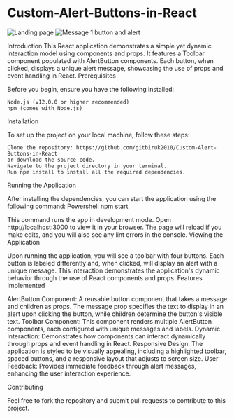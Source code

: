 # Custom-Alert-Buttons-in-React
![Landing page](https://github.com/gitbiruk2010/Custom-Alert-Buttons-in-React/assets/103274295/29f7d98a-3495-4942-b30a-6adf22b292be)
![Message 1 button and alert](https://github.com/gitbiruk2010/Custom-Alert-Buttons-in-React/assets/103274295/a7582eca-63e9-4cb9-a21a-be1fcdc66c17)

Introduction
This React application demonstrates a simple yet dynamic interaction model using components and props. It features a Toolbar component populated with AlertButton components. Each button, when clicked, displays a unique alert message, showcasing the use of props and event handling in React.
Prerequisites

Before you begin, ensure you have the following installed:

    Node.js (v12.0.0 or higher recommended)
    npm (comes with Node.js)

Installation

To set up the project on your local machine, follow these steps:

    Clone the repository: https://github.com/gitbiruk2010/Custom-Alert-Buttons-in-React
    or download the source code.
    Navigate to the project directory in your terminal.
    Run npm install to install all the required dependencies.

Running the Application

After installing the dependencies, you can start the application using the following command:
Powershell
npm start

This command runs the app in development mode. Open http://localhost:3000 to view it in your browser. The page will reload if you make edits, and you will also see any lint errors in the console.
Viewing the Application

Upon running the application, you will see a toolbar with four buttons. Each button is labeled differently and, when clicked, will display an alert with a unique message. This interaction demonstrates the application's dynamic behavior through the use of React components and props.
Features Implemented

AlertButton Component: A reusable button component that takes a message and children as props. The message prop specifies the text to display in an alert upon clicking the button, while children determine the button's visible text.
Toolbar Component: This component renders multiple AlertButton components, each configured with unique messages and labels.
Dynamic Interaction: Demonstrates how components can interact dynamically through props and event handling in React.
Responsive Design: The application is styled to be visually appealing, including a highlighted toolbar, spaced buttons,      and a responsive layout that adjusts to screen size.
User Feedback: Provides immediate feedback through alert messages, enhancing the user interaction experience.

Contributing

Feel free to fork the repository and submit pull requests to contribute to this project.
